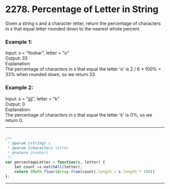 # 2278. Percentage of Letter in String

Given a string s and a character letter, return the percentage of characters in s that equal letter rounded down to the nearest whole percent.

### Example 1:
Input: s = "foobar", letter = "o"  
Output: 33  
Explanation:  
The percentage of characters in s that equal the letter 'o' is 2 / 6 * 100% = 33% when rounded down, so we return 33.  
### Example 2:  
Input: s = "jjjj", letter = "k"  
Output: 0  
Explanation:  
The percentage of characters in s that equal the letter 'k' is 0%, so we return 0.  

---------------------------------------------------------------------------------------------------------------
```javascript My Solutions:

/**
 * @param {string} s
 * @param {character} letter
 * @return {number}
 */
var percentageLetter = function(s, letter) {
    let count =s.matchAll(letter);
    return (Math.floor(Array.from(count).length / s.length * 100))  
}; 
```
---------------------------------------------------------------------------------------------------------------
